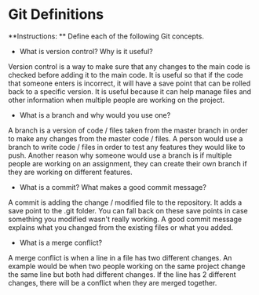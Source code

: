 # Git Definitions

**Instructions: ** Define each of the following Git concepts.

* What is version control?  Why is it useful?

Version control is a way to make sure that any changes to the main code is checked before adding it to the main code. It is useful so that if the code that someone enters is incorrect, it will have a save point that can be rolled back to a specific version. It is useful because it can help manage files and other information when multiple people are working on the project. 

* What is a branch and why would you use one?

A branch is a version of code / files taken from the master branch in order to make any changes from the master code / files. A person would use a branch to write code / files in order to test any features they would like to push. Another reason why someone would use a branch is if multiple people are working on an assignment, they can create their own branch if they are working on different features. 

* What is a commit? What makes a good commit message?

A commit is adding the change / modified file to the repository. It adds a save point to the .git folder. You can fall back on these save points in case something you modified wasn't really working. A good commit message explains what you changed from the existing files or what you added.

* What is a merge conflict?

A merge conflict is when a line in a file has two different changes. An example would be when two people working on the same project change the same line but both had different changes. If the line has 2 different changes, there will be a conflict when they are merged together. 